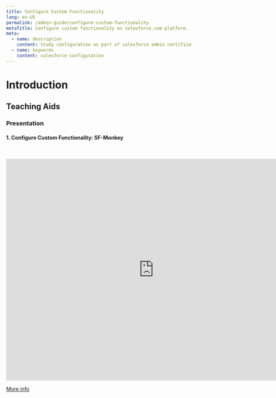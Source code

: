 ```yaml
---
title: Configure Custom Functionality
lang: en-US
permalink: /admin-guide/configure-custom-functionality
metaTitle: Configure custom functionality on salesforce.com platform.
meta:
  - name: description
    content: Study configuration as part of salesforce admin certification prep.
  - name: keywords
    content: salesforce-configuration
---
```


# Introduction

## Teaching Aids

### Presentation

#### 1. Configure Custom Functionality: SF-Monkey

&nbsp;

  <iframe src="https://docs.google.com/presentation/d/e/2PACX-1vRINqBiMv2SE6j8WUDrkDRSO6H7GZm72wp0dC8PE-VRWq3t3hbN5lsweWAYNfIaCQ/embed?start=true&loop=false&delayms=60000" frameborder="0" width="800" height="600" allowfullscreen="true" mozallowfullscreen="true" webkitallowfullscreen="true"></iframe>

[More info](/misc/pricing#sf-monkey)
